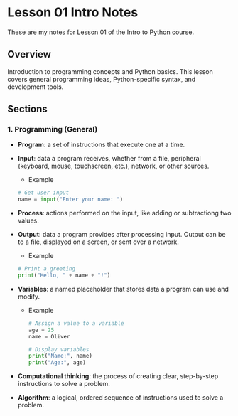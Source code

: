 # Lesson 01 Intro Notes

These are my notes for Lesson 01 of the Intro to Python course.

## Overview

Introduction to programming concepts and Python basics. This lesson covers general programming ideas, Python-specific syntax, and development tools.

## Sections

### 1. Programming (General)

- **Program**: a set of instructions that execute one at a time.
- **Input**: data a program receives, whether from a file, peripheral (keyboard, mouse, touchscreen, etc.), network, or other sources.
  - Example
  ```python
  # Get user input
  name = input("Enter your name: ")
  ```

- **Process**: actions performed on the input, like adding or subtractiong two values.
- **Output**: data a program provides after processing input. Output can be to a file, displayed on a screen, or sent over a network.
  - Example
  ```python
  # Print a greeting
  print("Hello, " + name + "!")
  ```

- **Variables**: a named placeholder that stores data a program can use and modify.
    - Example
      ```python
      # Assign a value to a variable
      age = 25
      name = Oliver

      # Display variables
      print("Name:", name)
      print("Age:", age)
      ```
      
- **Computational thinking**: the process of creating clear, step-by-step instructions to solve a problem.
- **Algorithm**: a logical, ordered sequence of instructions used to solve a problem.
